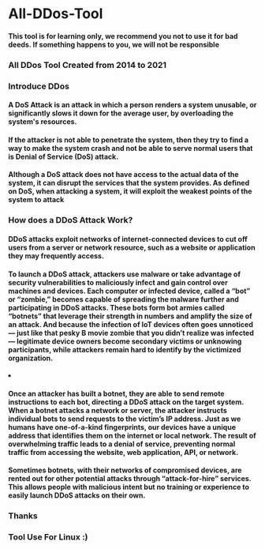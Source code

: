 # All-DDos-Tool
<h4>This tool is for learning only, we recommend you not to use it for bad deeds. If something happens to you, we will not be responsible</h4>
<h3>All DDos Tool Created from 2014 to 2021</h3>
<h3>Introduce DDos</h3>

<h4>A DoS Attack is an attack in which a person renders a system unusable, or significantly slows it down for the average user, by overloading the system's resources.</h4>
<h4>If the attacker is not able to penetrate the system, then they try to find a way to make the system crash and not be able to serve normal users that is Denial of Service (DoS) attack.</h4>
<h4>Although a DoS attack does not have access to the actual data of the system, it can disrupt the services that the system provides. As defined on DoS, when attacking a system, it will exploit the weakest points of the system to attack</h4>
<h3>How does a DDoS Attack Work?</h3>
<h4>DDoS attacks exploit networks of internet-connected devices to cut off users from a server or network resource, such as a website or application they may frequently access.</h4>
<h4>To launch a DDoS attack, attackers use malware or take advantage of security vulnerabilities to maliciously infect and gain control over machines and devices. Each computer or infected device, called a “bot” or “zombie,” becomes capable of spreading the malware further and participating in DDoS attacks. These bots form bot armies called “botnets” that leverage their strength in numbers and amplify the size of an attack. And because the infection of IoT devices often goes unnoticed — just like that pesky B movie zombie that you didn’t realize was infected — legitimate device owners become secondary victims or unknowing participants, while attackers remain hard to identify by the victimized organization.</h4>
<li><h4>Once an attacker has built a botnet, they are able to send remote instructions to each bot,
directing a DDoS attack on the target system. When a botnet attacks a network or server, the attacker instructs individual bots to send requests to the victim’s IP address. Just as we humans have one-of-a-kind fingerprints, our devices have a unique address that identifies them on the internet or local network. The result of overwhelming traffic leads to a denial of service, preventing normal traffic from accessing the website, web application, API, or network.</h4>
<h4>Sometimes botnets, with their networks of compromised devices, are rented out for other potential attacks through “attack-for-hire” services. This allows people with malicious intent but no training or experience to easily launch DDoS attacks on their own.</h4>

<h3>Thanks<h3>
<h3>Tool Use For Linux :)</h3>
